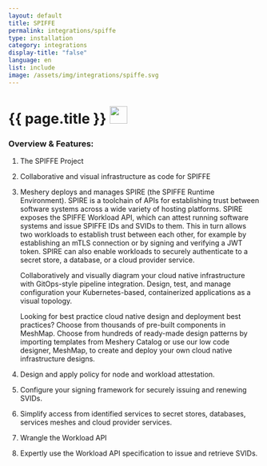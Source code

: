```yaml
---
layout: default
title: SPIFFE
permalink: integrations/spiffe
type: installation
category: integrations
display-title: "false"
language: en
list: include
image: /assets/img/integrations/spiffe.svg
---
```


<h1>{{ page.title }} <img src="{{ page.image }}" style="width: 35px; height: 35px;" /></h1>


<!-- This needs replaced with the Category property, not the sub-category.
 #### Category: spiffe -->

### Overview & Features:
1. The SPIFFE Project

2. Collaborative and visual infrastructure as code for SPIFFE

4. 
    Meshery deploys and manages SPIRE (the SPIFFE Runtime Environment). SPIRE is a toolchain of APIs for establishing trust between software systems across a wide variety of hosting platforms. SPIRE exposes the SPIFFE Workload API, which can attest running software systems and issue SPIFFE IDs and SVIDs to them. This in turn allows two workloads to establish trust between each other, for example by establishing an mTLS connection or by signing and verifying a JWT token. SPIRE can also enable workloads to securely authenticate to a secret store, a database, or a cloud provider service.



    Collaboratively and visually diagram your cloud native infrastructure with GitOps-style pipeline integration. Design, test, and manage configuration your Kubernetes-based, containerized applications as a visual topology.



    Looking for best practice cloud native design and deployment best practices? Choose from thousands of pre-built components in MeshMap. Choose from hundreds of ready-made design patterns by importing templates from Meshery Catalog or use our low code designer, MeshMap, to create and deploy your own cloud native infrastructure designs.



5. Design and apply policy for node and workload attestation.

6. Configure your signing framework for securely issuing and renewing SVIDs.

7. Simplify access from identified services to secret stores, databases, services meshes and cloud provider services.

8. Wrangle the Workload API

9. Expertly use the Workload API specification to issue and retrieve SVIDs.

